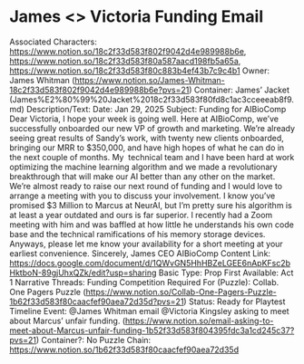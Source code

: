 # James <> Victoria Funding Email

Associated Characters: https://www.notion.so/18c2f33d583f802f9042d4e989988b6e, https://www.notion.so/18c2f33d583f80a587aacd198fb5a65a, https://www.notion.so/18c2f33d583f80c883b4ef43b7c9c4b1
Owner: James Whitman (https://www.notion.so/James-Whitman-18c2f33d583f802f9042d4e989988b6e?pvs=21)
Container: James’ Jacket (James%E2%80%99%20Jacket%2018c2f33d583f80fd8c1ac3cceeeab8f9.md)
Description/Text: Date: Jan 29, 2025
Subject: Funding for AIBioComp
Dear Victoria,
I hope your week is going well. Here at AIBioComp, we’ve successfully onboarded our new VP of growth and marketing. We’re already seeing great results of Sandy’s work, with twenty new clients onboarded, bringing our MRR to $350,000, and have high hopes of what he can do in the next couple of months. My  technical team and I have been hard at work optimizing the machine learning algorithm and we made a revolutionary breakthrough that will make our AI better than any other on the market. We’re almost ready to raise our next round of funding and I would love to arrange a meeting with you to discuss your involvement. I know you’ve promised $3 Million to Marcus at NeurAI, but I’m pretty sure his algorithm is at least a year outdated and ours is far superior. I recently had a Zoom meeting with him and was baffled at how little he understands his own code base and the technical ramifications of his memory storage devices.
Anyways, please let me know your availability for a short meeting at your earliest convenience.
Sincerely,
James
CEO AIBioComp
Content Link: https://docs.google.com/document/d/1QWvGN5HhHBZeLGEE6nApKFsc2bHktboN-89gjUhxQZk/edit?usp=sharing
Basic Type: Prop
First Available: Act 1
Narrative Threads: Funding Competition
Required For (Puzzle): Collab. One Pagers Puzzle (https://www.notion.so/Collab-One-Pagers-Puzzle-1b62f33d583f80caacfef90aea72d35d?pvs=21)
Status: Ready for Playtest
Timeline Event: @James Whitman email @Victoria Kingsley asking to meet about Marcus’ unfair funding. (https://www.notion.so/email-asking-to-meet-about-Marcus-unfair-funding-1b52f33d583f804395fdc3a1cd245c37?pvs=21)
Container?: No
Puzzle Chain: https://www.notion.so/1b62f33d583f80caacfef90aea72d35d